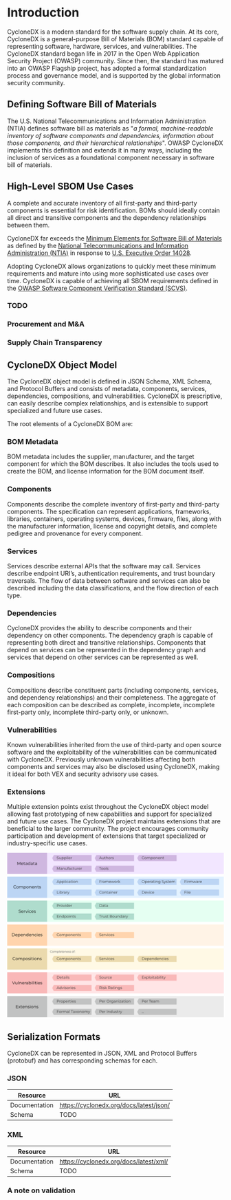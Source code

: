 # Introduction

CycloneDX is a modern standard for the software supply chain. At its core, CycloneDX is a general-purpose Bill of 
Materials (BOM) standard capable of representing software, hardware, services, and vulnerabilities. The CycloneDX 
standard began life in 2017 in the Open Web Application Security Project (OWASP) community. Since then, the standard has 
matured into an OWASP Flagship project, has adopted a formal standardization process and governance model, and is 
supported by the global information security community.

## Defining Software Bill of Materials
The U.S. National Telecommunications and Information Administration (NTIA) defines software bill as materials as 
"_a formal, machine-readable inventory of software components and dependencies, information about those components, 
and their hierarchical relationships_". OWASP CycloneDX implements this definition and extends it in many ways, including
the inclusion of services as a foundational component necessary in software bill of materials.

## High-Level SBOM Use Cases
A complete and accurate inventory of all first-party and third-party components is essential for risk identification. 
BOMs should ideally contain all direct and transitive components and the dependency relationships between them.

CycloneDX far exceeds the [Minimum Elements for Software Bill of Materials](https://www.ntia.gov/files/ntia/publications/sbom_minimum_elements_report.pdf) 
as defined by the [National Telecommunications and Information Administration (NTIA)](https://www.ntia.gov/) in response 
to [U.S. Executive Order 14028](https://www.whitehouse.gov/briefing-room/presidential-actions/2021/05/12/executive-order-on-improving-the-nations-cybersecurity/).

Adopting CycloneDX allows organizations to quickly meet these minimum requirements and mature into using more 
sophisticated use cases over time. CycloneDX is capable of achieving all SBOM requirements defined in the 
[OWASP Software Component Verification Standard (SCVS)](https://owasp.org/scvs).

### TODO

### Procurement and M&A

### Supply Chain Transparency


## CycloneDX Object Model
The CycloneDX object model is defined in JSON Schema, XML Schema, and Protocol Buffers and consists of metadata, 
components, services, dependencies, compositions, and vulnerabilities. CycloneDX is prescriptive, can easily describe 
complex relationships, and is extensible to support specialized and future use cases.

The root elements of a CycloneDX BOM are:

### BOM Metadata
BOM metadata includes the supplier, manufacturer, and the target component for which the BOM describes. It also includes 
the tools used to create the BOM, and license information for the BOM document itself.

### Components
Components describe the complete inventory of first-party and third-party components. The specification can represent 
applications, frameworks, libraries, containers, operating systems, devices, firmware, files, along with the manufacturer 
information, license and copyright details, and complete pedigree and provenance for every component.

### Services
Services describe external APIs that the software may call. Services describe endpoint URI’s, authentication 
requirements, and trust boundary traversals. The flow of data between software and services can also be described 
including the data classifications, and the flow direction of each type.

### Dependencies
CycloneDX provides the ability to describe components and their dependency on other components. The dependency graph is 
capable of representing both direct and transitive relationships. Components that depend on services can be represented 
in the dependency graph and services that depend on other services can be represented as well.

### Compositions
Compositions describe constituent parts (including components, services, and dependency relationships) and their 
completeness. The aggregate of each composition can be described as complete, incomplete, incomplete first-party only, 
incomplete third-party only, or unknown.

### Vulnerabilities
Known vulnerabilities inherited from the use of third-party and open source software and the exploitability of the 
vulnerabilities can be communicated with CycloneDX. Previously unknown vulnerabilities affecting both components and 
services may also be disclosed using CycloneDX, making it ideal for both VEX and security advisory use cases.

### Extensions
Multiple extension points exist throughout the CycloneDX object model allowing fast prototyping of new capabilities and 
support for specialized and future use cases. The CycloneDX project maintains extensions that are beneficial to the 
larger community. The project encourages community participation and development of extensions that target specialized 
or industry-specific use cases.

![CycloneDX Object Model](../../images/CycloneDX-Object-Model-Swimlane.png)

## Serialization Formats
CycloneDX can be represented in JSON, XML and Protocol Buffers (protobuf) and has corresponding schemas for each.

### JSON

| **Resource**  | **URL**                                 |
|---------------|-----------------------------------------|
| Documentation | https://cyclonedx.org/docs/latest/json/ |
| Schema        | TODO                                    |


### XML

| **Resource**  | **URL**                                |
|---------------|----------------------------------------|
| Documentation | https://cyclonedx.org/docs/latest/xml/ |
| Schema        | TODO                                   |


### A note on validation


<div style="page-break-after: always; visibility: hidden">
\newpage
</div>
